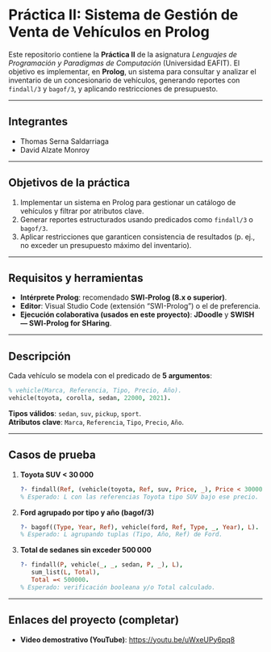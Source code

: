# Práctica II: Sistema de Gestión de Venta de Vehículos en Prolog

Este repositorio contiene la **Práctica II** de la asignatura *Lenguajes de Programación y Paradigmas de Computación* (Universidad EAFIT). El objetivo es implementar, en **Prolog**, un sistema para consultar y analizar el inventario de un concesionario de vehículos, generando reportes con `findall/3` y `bagof/3`, y aplicando restricciones de presupuesto.

---

## Integrantes

- Thomas Serna Saldarriaga  
- David Alzate Monroy

---

## Objetivos de la práctica

1. Implementar un sistema en Prolog para gestionar un catálogo de vehículos y filtrar por atributos clave.  
2. Generar reportes estructurados usando predicados como `findall/3` o `bagof/3`.  
3. Aplicar restricciones que garanticen consistencia de resultados (p. ej., no exceder un presupuesto máximo del inventario).

---

## Requisitos y herramientas

- **Intérprete Prolog**: recomendado **SWI‑Prolog (8.x o superior)**.  
- **Editor**: Visual Studio Code (extensión “SWI-Prolog”) o el de preferencia.  
- **Ejecución colaborativa (usados en este proyecto)**: **JDoodle** y **SWISH — SWI‑Prolog for SHaring**.

---

## Descripción

Cada vehículo se modela con el predicado de **5 argumentos**:

```prolog
% vehicle(Marca, Referencia, Tipo, Precio, Año).
vehicle(toyota, corolla, sedan, 22000, 2021).
```

**Tipos válidos**: `sedan`, `suv`, `pickup`, `sport`.  
**Atributos clave**: `Marca`, `Referencia`, `Tipo`, `Precio`, `Año`.

---

## Casos de prueba

1. **Toyota SUV < 30 000**  
   ```prolog
   ?- findall(Ref, (vehicle(toyota, Ref, suv, Price, _), Price < 30000), L).
   % Esperado: L con las referencias Toyota tipo SUV bajo ese precio.
   ```

2. **Ford agrupado por tipo y año (bagof/3)**  
   ```prolog
   ?- bagof((Type, Year, Ref), vehicle(ford, Ref, Type, _, Year), L).
   % Esperado: L agrupando tuplas (Tipo, Año, Ref) de Ford.
   ```

3. **Total de sedanes sin exceder 500 000**  
   ```prolog
   ?- findall(P, vehicle(_, _, sedan, P, _), L),
      sum_list(L, Total),
      Total =< 500000.
   % Esperado: verificación booleana y/o Total calculado.
   ```

---

## Enlaces del proyecto (completar)

- **Video demostrativo (YouTube)**: https://youtu.be/uWxeUPy6pq8 
